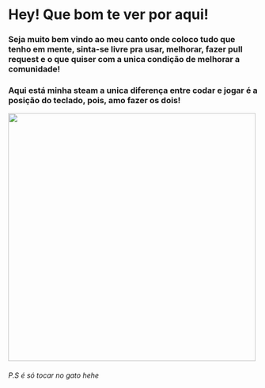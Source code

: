 # Hey! Que bom te ver por aqui!
### Seja muito bem vindo ao meu canto onde coloco tudo que tenho em mente, sinta-se livre pra usar, melhorar, fazer pull request e o que quiser com a unica condição de melhorar a comunidade!
### Aqui está minha steam a unica diferença entre codar e jogar é a posição do teclado, pois, amo fazer os dois!
<a href="https://steamcommunity.com/profiles/76561198127663591/"><img src="gif.gif" width="500"></a>

###### P.S é só tocar no gato hehe


 
